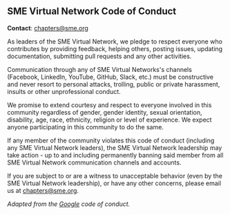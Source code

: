 ## SME Virtual Network Code of Conduct

**Contact**: [chapters@sme.org](mailto:chapters@sme.org)

As leaders of the SME Virtual Network, we pledge to respect everyone who contributes by providing feedback, helping others, posting issues, updating documentation, submitting pull requests and any other activities.

Communication through any of SME Virtual Networks's channels (Facebook, LinkedIn, YouTube, GitHub, Slack, etc.) must be constructive and never resort to personal attacks, trolling, public or private harassment, insults or other unprofessional conduct.

We promise to extend courtesy and respect to everyone involved in this community regardless of gender, gender identity, sexual orientation, disability, age, race, ethnicity, religion or level of experience. We expect anyone participating in this community to do the same.

If any member of the community violates this code of conduct (including any SME Virtual Network leaders), the SME Virtual Network leadership may take action - up to and including permanently banning said member from all SME Virtual Network communication channels and accounts.

If you are subject to or are a witness to unacceptable behavior (even by the SME Virtual Network leadership), or have any other concerns, please email us at [chapters@sme.org](mailto:chapters@sme.org).

*Adapted from the [Google](https://github.com/angular/code-of-conduct/blob/master/CODE_OF_CONDUCT.md) code of conduct.*
